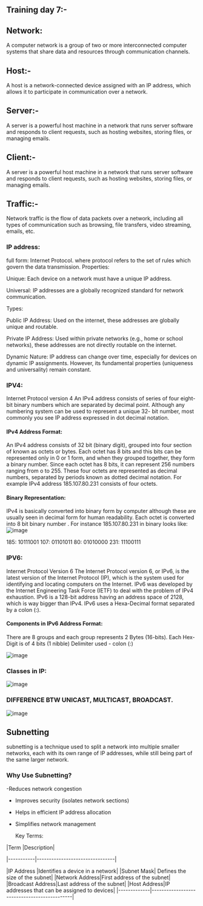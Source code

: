 ## Training day 7:-

## Network:
A computer network is a group of two or more interconnected computer systems that share data and resources through communication channels.
## Host:-
A host is a network-connected device assigned with an IP address, which allows it to participate in communication over a network.
## Server:-
A server is a powerful host machine in a network that runs server software and responds to client requests, such as hosting websites, storing files, or managing emails.
## Client:-
A server is a powerful host machine in a network that runs server software and responds to client requests, such as hosting websites, storing files, or managing emails.
## Traffic:-
Network traffic is the flow of data packets over a network, including all types of communication such as browsing, file transfers, video streaming, emails, etc.

 ### IP address:
full form: Internet Protocol.
where protocol refers to the set of rules which govern the data transmission.
Properties:

Unique: Each device on a network must have a unique IP address.

Universal: IP addresses are a globally recognized standard for network communication.

Types:

Public IP Address: Used on the internet, these addresses are globally unique and routable.

Private IP Address: Used within private networks (e.g., home or school networks), these addresses are not directly routable on the internet.

Dynamic Nature: IP address can change over time, especially for devices on dynamic IP assignments. However, its fundamental properties (uniqueness and universality) remain constant.
### IPV4:
Internet Protocol version 4
An IPv4 address consists of series of four eight-bit binary numbers which are separated by decimal point. Although any numbering system can be used to represent a unique 32- bit number, most commonly you see IP address expressed in dot decimal notation.
#### IPv4 Address Format:

An IPv4 address consists of 32 bit (binary digit), grouped into four section of known as octets or bytes. Each octet has 8 bits and this bits can be represented only in 0 or 1 form, and when they grouped together, they form a binary number. Since each octet has 8 bits, it can represent 256 numbers ranging from o to 255. These four octets are represented as decimal numbers, separated by periods known as dotted decimal notation. For example IPv4 address 185.107.80.231 consists of four octets.
#### Binary Representation:
IPv4 is basically converted into binary form by computer although these are usually seen in decimal form for human readability. Each octet is converted into 8 bit binary number . For instance 185.107.80.231 in binary looks like:
![image](https://github.com/user-attachments/assets/2247b1e7-421c-4a3b-9db4-bdf5f9dff972)

185: 10111001
107: 01101011
80: 01010000
231: 11100111

### IPV6:
Internet Protocol Version 6
The Internet Protocol version 6, or IPv6, is the latest version of the Internet Protocol (IP), which is the system used for identifying and locating computers on the Internet. IPv6 was developed by the Internet Engineering Task Force (IETF) to deal with the problem of IPv4 exhaustion. IPv6 is a 128-bit address having an address space of 2128, which is way bigger than IPv4. IPv6 uses a Hexa-Decimal format separated by a colon (:).
#### Components in IPv6 Address Format:
There are 8 groups and each group represents 2 Bytes (16-bits). 
Each Hex-Digit is of 4 bits (1 nibble)
Delimiter used - colon (:)

![image](https://github.com/user-attachments/assets/1c29e8ab-6b31-40ae-9c51-29f8dc6defed)

 ### Classes in IP:
![image](https://github.com/user-attachments/assets/2b5b145f-15e2-4cbd-88c7-e3fcc4fda740)
### DIFFERENCE BTW UNICAST, MULTICAST, BROADCAST.
![image](https://github.com/user-attachments/assets/598ac0f3-d66e-4a5f-ac18-61793fdb4e04)
## Subnetting 
subnetting is a technique used to split a network into multiple smaller networks, each with its own range of IP addresses, while still being part of the same larger network.

### Why Use Subnetting?
-Reduces network congestion

- Improves security (isolates network sections)

- Helps in efficient IP address allocation

- Simplifies network management

   Key Terms:
  
|Term	|Description|

|-----------|--------------------------------|

|IP Address	|Identifies a device in a network|
|Subnet Mask| Defines the size of the subnet|
|Network Address|First address of the subnet|
|Broadcast Address|Last address of the subnet|
|Host Address|IP addresses that can be assigned to devices|
|-------------|---------------------------------------------|






